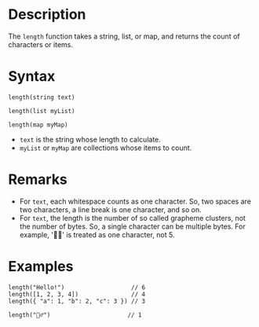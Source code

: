 # Description

The `length` function takes a string, list, or map, and returns the count of
characters or items.

# Syntax

```step
length(string text)

length(list myList)

length(map myMap)
```

- `text` is the string whose length to calculate.
- `myList` or `myMap` are collections whose items to count.

# Remarks

- For `text`, each whitespace counts as one character. So, two spaces are two
characters, a line break is one character, and so on.
- For `text`, the length is the number of so called grapheme clusters, not the
number of bytes. So, a single character can be multiple bytes. For example,
'🤷‍♂️' is treated as one character, not 5.

# Examples

```step
length("Hello!")                   // 6
length([1, 2, 3, 4])               // 4
length({ "a": 1, "b": 2, "c": 3 }) // 3

length("🤷‍♂️")                      // 1
```
